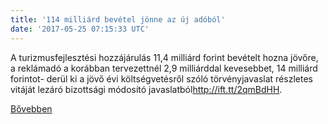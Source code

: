 ```yaml
---
title: '114 milliárd bevétel jönne az új adóból'
date: '2017-05-25 07:15:33 UTC'
---
```


A turizmusfejlesztési hozzájárulás 11,4 milliárd forint bevételt hozna jövőre, a reklámadó a korábban tervezettnél 2,9 milliárddal kevesebbet, 14 milliárd forintot- derül ki a jövő évi
költségvetésről szóló törvényjavaslat részletes vitáját lezáró bizottsági módosító javaslatból<http://ift.tt/2qmBdHH>.


[Bővebben](http://ift.tt/2qRQYKe)
